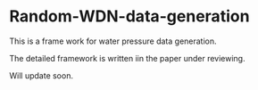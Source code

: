 # Random-WDN-data-generation

This is a frame work for water pressure data generation.

The detailed framework is written iin the paper under reviewing.

Will update soon.
